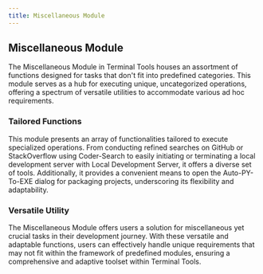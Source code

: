 ```yaml
---
title: Miscellaneous Module
---
```


## Miscellaneous Module

The Miscellaneous Module in Terminal Tools houses an assortment of functions designed for tasks that don't fit into predefined categories. This module serves as a hub for executing unique, uncategorized operations, offering a spectrum of versatile utilities to accommodate various ad hoc requirements.

### Tailored Functions

This module presents an array of functionalities tailored to execute specialized operations. From conducting refined searches on GitHub or StackOverflow using Coder-Search to easily initiating or terminating a local development server with Local Development Server, it offers a diverse set of tools. Additionally, it provides a convenient means to open the Auto-PY-To-EXE dialog for packaging projects, underscoring its flexibility and adaptability.

### Versatile Utility

The Miscellaneous Module offers users a solution for miscellaneous yet crucial tasks in their development journey. With these versatile and adaptable functions, users can effectively handle unique requirements that may not fit within the framework of predefined modules, ensuring a comprehensive and adaptive toolset within Terminal Tools.
